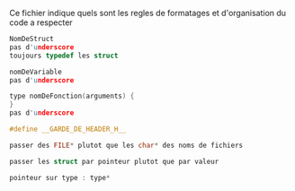 Ce fichier indique quels sont les regles de formatages et d'organisation du code a respecter

```c
NomDeStruct
pas d'underscore
toujours typedef les struct

nomDeVariable
pas d'underscore

type nomDeFonction(arguments) {
}
pas d'underscore

#define __GARDE_DE_HEADER_H__

passer des FILE* plutot que les char* des noms de fichiers

passer les struct par pointeur plutot que par valeur

pointeur sur type : type* 
```
